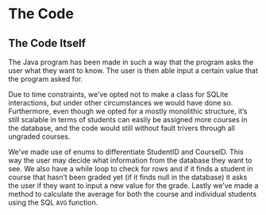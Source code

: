 # The Code

## The Code Itself

The Java program has been made in such a way that the program asks the user what they want to know. The user is then able input a certain value that the program asked for.

Due to time constraints, we’ve opted not to make a class for SQLite interactions, but under other circumstances we would have done so. Furthermore, even though we opted for a mostly monolithic structure, it’s still scalable in terms of students can easily be assigned more courses in the database, and the code would still without fault trivers through all ungraded courses.

We’ve made use of enums to differentiate StudentID and CourseID. This way the user may decide what information from the database they want to see. We also have a while loop to check for rows and if it finds a student in course that hasn’t been graded yet (if it finds null in the database) it asks the user if they want to input a new value for the grade. Lastly we’ve made a method to calculate the average for both the course and individual students using the SQL `AVG` function.
